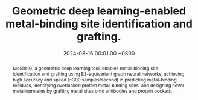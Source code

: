 ---
title:          "Geometric deep learning-enabled metal-binding site identification and grafting."
date:           2024-08-16 00:01:00 +0800
selected:       true
pub:            "Fundamental Research"
pub_date:       "2024"
abstract: >-
  MeSiteIG, a geometric deep learning tool, enables metal-binding site identification and grafting using E3-equivariant graph neural networks, achieving high accuracy and speed (~300 samples/second) in predicting metal-binding residues, identifying overlooked protein metal-binding sites, and designing novel metalloproteins by grafting metal sites onto antibodies and protein pockets.
cover:          /assets/images/covers/2024-10-cover.jpg
authors:
- Yu, J.-L.*
- Wang, Y.-G.
- Peng, J.
- Wu, J.-W.
- Zhou, C.
- Li, G.-B.#
links:
  Paper: https://doi.org/10.1016/j.fmre.2024.11.012
  Project: https://mesiteig.ddtmlab.org/
---